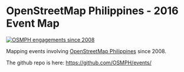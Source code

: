 # OpenStreetMap Philippines - 2016 Event Map


[![OSMPH engagements since 2008](http://i.imgur.com/m8AdEx2.png)](http://geojson.io/#id=github:OSMPH/events/blob/master/calendar.geojson)

Mapping events involving [OpenStreetMap Philippines](http://openstreetmap.org.ph) since 2008.

The github repo is here: https://github.com/OSMPH/events/
